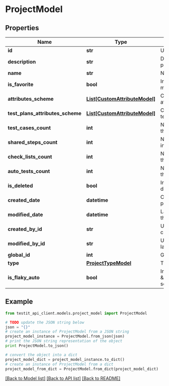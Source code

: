 # ProjectModel


## Properties
Name | Type | Description | Notes
------------ | ------------- | ------------- | -------------
**id** | **str** | Unique ID of the project | 
**description** | **str** | Description of the project | [optional] 
**name** | **str** | Name of the project | 
**is_favorite** | **bool** | Indicates if the project is marked as favorite | 
**attributes_scheme** | [**List[CustomAttributeModel]**](CustomAttributeModel.md) | Collection of the project attributes | [optional] 
**test_plans_attributes_scheme** | [**List[CustomAttributeModel]**](CustomAttributeModel.md) | Collection of the project test plans attributes | [optional] 
**test_cases_count** | **int** | Number of test cases in the project | [optional] 
**shared_steps_count** | **int** | Number of shared steps in the project | [optional] 
**check_lists_count** | **int** | Number of checklists in the project | [optional] 
**auto_tests_count** | **int** | Number of autotests in the project | [optional] 
**is_deleted** | **bool** | Indicates if the project is deleted | 
**created_date** | **datetime** | Creation date of the project | 
**modified_date** | **datetime** | Last modification date of the project | [optional] 
**created_by_id** | **str** | Unique ID of the project creator | 
**modified_by_id** | **str** | Unique ID of the project last editor | [optional] 
**global_id** | **int** | Global ID of the project | 
**type** | [**ProjectTypeModel**](ProjectTypeModel.md) | Type of the project | 
**is_flaky_auto** | **bool** | Indicates if the status \&quot;Flaky/Stable\&quot; sets automatically | 

## Example

```python
from testit_api_client.models.project_model import ProjectModel

# TODO update the JSON string below
json = "{}"
# create an instance of ProjectModel from a JSON string
project_model_instance = ProjectModel.from_json(json)
# print the JSON string representation of the object
print ProjectModel.to_json()

# convert the object into a dict
project_model_dict = project_model_instance.to_dict()
# create an instance of ProjectModel from a dict
project_model_from_dict = ProjectModel.from_dict(project_model_dict)
```
[[Back to Model list]](../README.md#documentation-for-models) [[Back to API list]](../README.md#documentation-for-api-endpoints) [[Back to README]](../README.md)


